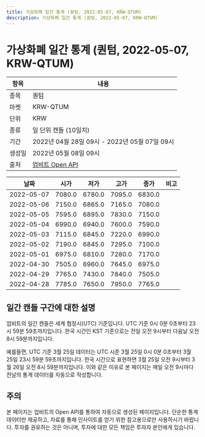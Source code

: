 ```yaml
---
title: 가상화폐 일간 통계 (퀀텀, 2022-05-07, KRW-QTUM)
description: 가상화폐 일간 통계 (퀀텀, 2022-05-07, KRW-QTUM)
---
```



가상화폐 일간 통계 (퀀텀, 2022-05-07, KRW-QTUM)
===

|항목|내용|
|--|--|
|종목|퀀텀|
|마켓|KRW-QTUM|
|단위|KRW|
|종류|일 단위 캔들 (10일치)|
|기간|2022년 04월 28일 09시 - 2022년 05월 07일 09시|
|생성일|2022년 05월 08일 09시|
|출처|[업비트 Open API](https://docs.upbit.com)|


|날짜|시가|저가|고가|종가|비고|
|--|--|--|--|--|--|
|2022-05-07|7080.0|6780.0|7095.0|6830.0|    |
|2022-05-06|7150.0|6865.0|7165.0|7080.0|    |
|2022-05-05|7595.0|6895.0|7830.0|7150.0|    |
|2022-05-04|6990.0|6940.0|7600.0|7590.0|    |
|2022-05-03|7115.0|6845.0|7220.0|6990.0|    |
|2022-05-02|7190.0|6845.0|7295.0|7100.0|    |
|2022-05-01|6975.0|6810.0|7280.0|7170.0|    |
|2022-04-30|7505.0|6960.0|7645.0|6975.0|    |
|2022-04-29|7765.0|7430.0|7840.0|7505.0|    |
|2022-04-28|7785.0|7650.0|7950.0|7765.0|    |


일간 캔들 구간에 대한 설명
---


업비트의 일간 캔들은 세계 협정시(UTC) 기준입니다. 
UTC 기준 0시 0분 0초부터 23시 59분 59초까지입니다. 
한국 시간인 KST 기준으로는 전일 오전 9시부터 다음날 오전 8시 59분까지입니다. 


예를들면, UTC 기준 3월 25일 데이터는 UTC 시준 3월 25일 0시 0분 0초부터 3월 25일 23시 59분 59초까지입니다. 
한국 시간으로 표현하면 3월 25일 오전 9시부터 3월 26일 오전 8시 59분까지입니다. 
이와 같은 이유로 본 페이지는 매일 오전 9시마다 전날의 통계 데이터를 자동으로 작성합니다. 


주의
---


본 페이지는 업비트의 Open API를 통하여 자동으로 생성된 페이지입니다. 
단순한 통계 데이터만 제공하고, 자료를 통해 인사이트를 얻기 위한 참고용으로만 사용하시기 바랍니다. 
투자를 권유하는 것은 아니며, 투자에 대한 모든 책임은 투자자 본인에게 있습니다. 
